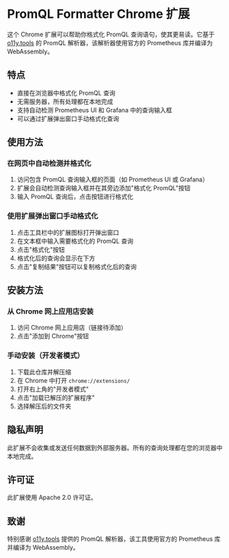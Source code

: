 # PromQL Formatter Chrome 扩展

这个 Chrome 扩展可以帮助你格式化 PromQL 查询语句，使其更易读。它基于 [o11y.tools](https://o11y.tools/) 的 PromQL 解析器，该解析器使用官方的 Prometheus 库并编译为 WebAssembly。

## 特点

- 直接在浏览器中格式化 PromQL 查询
- 无需服务器，所有处理都在本地完成
- 支持自动检测 Prometheus UI 和 Grafana 中的查询输入框
- 可以通过扩展弹出窗口手动格式化查询

## 使用方法

### 在网页中自动检测并格式化

1. 访问包含 PromQL 查询输入框的页面（如 Prometheus UI 或 Grafana）
2. 扩展会自动检测查询输入框并在其旁边添加"格式化 PromQL"按钮
3. 输入 PromQL 查询后，点击按钮进行格式化

### 使用扩展弹出窗口手动格式化

1. 点击工具栏中的扩展图标打开弹出窗口
2. 在文本框中输入需要格式化的 PromQL 查询
3. 点击"格式化"按钮
4. 格式化后的查询会显示在下方
5. 点击"复制结果"按钮可以复制格式化后的查询

## 安装方法

### 从 Chrome 网上应用店安装

1. 访问 Chrome 网上应用店（链接待添加）
2. 点击"添加到 Chrome"按钮

### 手动安装（开发者模式）

1. 下载此仓库并解压缩
2. 在 Chrome 中打开 `chrome://extensions/`
3. 打开右上角的"开发者模式"
4. 点击"加载已解压的扩展程序"
5. 选择解压后的文件夹

## 隐私声明

此扩展不会收集或发送任何数据到外部服务器。所有的查询处理都在您的浏览器中本地完成。

## 许可证

此扩展使用 Apache 2.0 许可证。

## 致谢

特别感谢 [o11y.tools](https://o11y.tools/) 提供的 PromQL 解析器，该工具使用官方的 Prometheus 库并编译为 WebAssembly。 